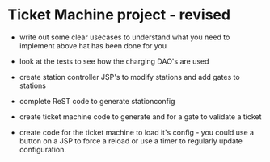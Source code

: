 # Ticket Machine project  - revised

* write out some clear usecases to understand what you need to implement above hat has been done for you
* look at the tests to see how the charging DAO's are used
* create station controller JSP's to modify stations and add gates to stations
* complete ReST code to generate stationconfig

* create ticket machine code to generate and for a gate to validate a ticket 
* create code for the ticket machine to load it's config - you could use a button on a JSP to force a reload or use a timer to regularly update configuration.
